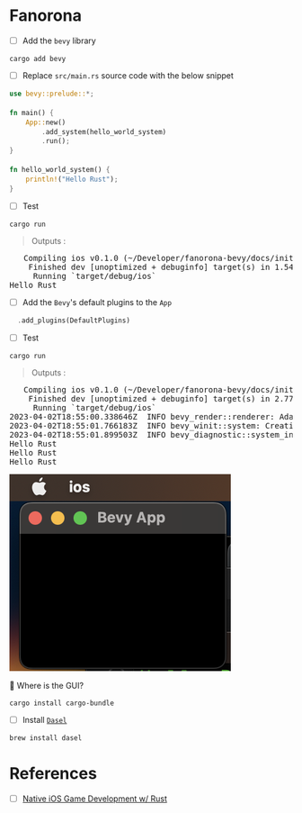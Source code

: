 # Fanorona



- [ ] Add the `bevy` library

```
cargo add bevy
```

- [ ] Replace `src/main.rs` source code with the below snippet

```rust
use bevy::prelude::*;

fn main() {
    App::new()
        .add_system(hello_world_system)
        .run();
}

fn hello_world_system() {
    println!("Hello Rust");
}
```

- [ ] Test

```
cargo run
```
> Outputs :
<pre>
   Compiling ios v0.1.0 (~/Developer/fanorona-bevy/docs/init/ios)
    Finished dev [unoptimized + debuginfo] target(s) in 1.54s
     Running `target/debug/ios`
Hello Rust
</pre>

- [ ] Add the `Bevy`'s default plugins to the `App`

```rust
  .add_plugins(DefaultPlugins)
```

- [ ] Test

```
cargo run
```
> Outputs :
<pre>
   Compiling ios v0.1.0 (~/Developer/fanorona-bevy/docs/init/ios)
    Finished dev [unoptimized + debuginfo] target(s) in 2.77s
     Running `target/debug/ios`
2023-04-02T18:55:00.338646Z  INFO bevy_render::renderer: AdapterInfo { name: "AMD Radeon Pro 560", vendor: 0, device: 0, device_type: DiscreteGpu, driver: "", driver_info: "", backend: Metal }
2023-04-02T18:55:01.766183Z  INFO bevy_winit::system: Creating new window "Bevy App" (0v0)
2023-04-02T18:55:01.899503Z  INFO bevy_diagnostic::system_information_diagnostics_plugin::internal: SystemInfo { os: "MacOS 13.2.1 ", kernel: "22.3.0", cpu: "Intel(R) Core(TM) i7-7820HQ CPU @ 2.90GHz", core_count: "4", memory: "16.0 GiB" }
Hello Rust
Hello Rust
Hello Rust
</pre>

![image](images/bevy_app.png)


:round_pushpin: Where is the GUI?

```
cargo install cargo-bundle
```

- [ ] Install [`Dasel`](https://daseldocs.tomwright.me/)

```
brew install dasel
```

# References

- [ ] [Native iOS Game Development w/ Rust](https://dev.to/wadecodez/exploring-rust-for-native-ios-game-development-2bna)

